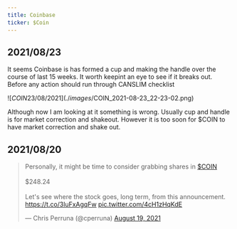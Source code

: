 ```yaml
---
title: Coinbase
ticker: $Coin
---
```


## 2021/08/23

It seems Coinbase is has formed a cup and making the handle over the course of last 15 weeks. It worth keepint an eye to see if it breaks out. Before any action should run through CANSLIM checklist 

![$COIN 23/08/2021](./images/$COIN_2021-08-23_22-23-02.png)

Although now I am looking at it something is wrong. Usually cup and handle is for market correction and shakeout. However it is too soon for $COIN to have market correction and shake out. 

## 2021/08/20

<blockquote class="twitter-tweet"><p lang="en" dir="ltr">Personally, it might be time to consider grabbing shares in <a href="https://twitter.com/search?q=%24COIN&amp;src=ctag&amp;ref_src=twsrc%5Etfw">$COIN</a><br><br>$248.24<br><br>Let&#39;s see where the stock goes, long term, from this announcement. <a href="https://t.co/3luFxAgqFw">https://t.co/3luFxAgqFw</a> <a href="https://t.co/4cH1zHqKdE">pic.twitter.com/4cH1zHqKdE</a></p>&mdash; Chris Perruna (@cperruna) <a href="https://twitter.com/cperruna/status/1428490493093163008?ref_src=twsrc%5Etfw">August 19, 2021</a></blockquote> <script async src="https://platform.twitter.com/widgets.js" charset="utf-8"></script>

